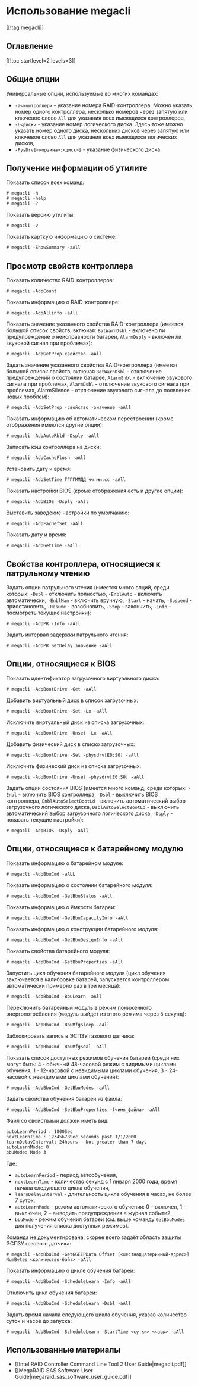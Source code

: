 Использование megacli
=====================

[[!tag megacli]]

Оглавление
----------

[[!toc startlevel=2 levels=3]]

Общие опции
-----------

Универсальные опции, используемые во многих командах:

* `-a<контроллер>` - указание номера RAID-контроллера. Можно указать номер одного контроллера, несколько номеров через запятую или ключевое слово `All` для указания всех имеющихся контроллеров,
* `-L<диск>` - указание номер логического диска. Здесь тоже можно указать номер одного диска, нескольких дисков через запятую или ключевое слово `All` для указания всех имеющихся логических дисков,
* `-PysDrv[<корзина>:<диск>]` - указание физического диска. 

Получение информации об утилите
-------------------------------

Показать список всех команд:

    # megacli -h
    # megacli -help
    # megacli -?

Показать версию утилиты:

    # megacli -v

Показать карткую информацию о системе:

    # megacli -ShowSummary -aAll

Просмотр свойств контроллера
----------------------------

Показать количество RAID-контроллеров:

    # megacli -AdpCount

Показать информацию о RAID-контроллере:

    # megacli -AdpAllinfo -aAll

Показать значение указанного свойства RAID-контроллера (имеется большой список свойств, включая: `BatWarnDsbl` - включено ли предупреждение о неисправности батареи, `AlarmDsply` - включен ли звуковой сигнал при проблемах):

    # megacli -AdpGetProp свойство -aAll

Задать значение указанного свойства RAID-контроллера (имеется большой список свойств, включая `BatWarnDsbl` - отключение предупреждений о состоянии батарее, `AlarmEnbl` - включение звукового сигнала при проблемах, `AlarmDsbl` - отключение звукового сигнала при проблемах, AlarmSilence - отключение звукового сигнала до появления новых проблем):

    # megacli -AdpSetProp -свойство -значение -aAll

Показать информацию об автоматическом перестроении (кроме отображения имеются другие опции):

    # megacli -AdpAutoRbld -Dsply -aAll

Записать кэш контроллера на диски:

    # megacli -AdpCacheFlush -aAll

Установить дату и время:

    # megacli -AdpSetTime ГГГГММДД чч:мм:сс -aAll

Показать настройки BIOS (кроме отображения есть и другие опции):

    # megacli -AdpBIOS -Dsply -aAll

Выставить заводские настройки по умолчанию:

    # megacli -AdpFacDefSet -aAll

Показать дату и время:

    # megacli -AdpGetTime -aAll

Свойства контроллера, относящиеся к патрульному чтению
------------------------------------------------------

Задать опции патрульного чтения (имеется много опций, среди которых: `-Dsbl` - отключить полностью, `-EnblAuto` - включить автоматически, `-EnblMan` - включить вручную, `-Start` - начать, `-Suspend` - приостановить, `-Resume` - возобновить, `-Stop` - закончить, `-Info` - посмотреть текущие настройки):

    # megacli -AdpPR -Info -aAll

Задать интервал задержки патрульного чтения:

    # megacli -AdpPR SetDelay значение -aAll

Опции, относящиеся к BIOS
-------------------------

Показать идентификатор загрузочного виртуального диска:

    # megacli -AdpBootDrive -Get -aAll

Добавить виртуальный диск в список загрузочных:

    # megacli -AdpBootDrive -Set -Lx -aAll

Исключить виртуальный диск из списка загрузочных:

    # megacli -AdpBootDrive -Unset -Lx -aAll

Добавить физический диск в списко загрузочных:

    # megacli -AdpBootDrive -Set -physdrv[E0:S0] -aAll

Исключить физический диск из списка загрузочных:

    # megacli -AdpBootDrive -Unset -physdrv[E0:S0] -aAll

Задать опции состояния BIOS (имеется много команд, среди которых: `-Enbl` - включить BIOS контроллера, `-Dsbl` - выключить BIOS контроллера, `EnblAutoSelectBootLd` - включить автоматический выбор загрузочного логического диска, `DsblAutoSelectBootLd` - выключить автоматический выбор загрузочного логического диска, `-Dsply` - показать текущие настройки):

    # megacli -AdpBIOS -Dsply -aAll

Опции, относящиеся к батарейному модулю
---------------------------------------

Показать информацию о батарейном модуле:

    # megacli -AdpBbuCmd -aALL

Показать информацию о состоянии батарейного модуля:

    # megacli -AdpBbuCmd -GetBbuStatus -aAll

Показать информацию о ёмкости батареи:

    # megacli -AdpBbuCmd -GetBbuCapacityInfo -aAll

Показать информацию о конструкции батарейного модуля:

    # megacli -AdpBbuCmd -GetBbuDesignInfo -aAll

Показать свойства батарейного модуля:

    # megacli -AdpBbuCmd -GetBbuProperties -aAll

Запустить цикл обучения батарейного модуля (цикл обучения заключается в калибровке батарей, запускается контроллером автоматически примерно раз в три месяца):

    # megacli -AdpBbuCmd -BbuLearn -aAll

Переключить батарейный модуль в режим пониженного энергопотребления (модуль выйдет из этого режима через 5 секунд):

    # megacli -AdpBbuCmd -BbuMfgSleep -aAll

Заблокировать запись в ЭСПЗУ газового датчика:

    # megacli -AdpBbuCmd -BbuMfgSeal -aAll

Показать список доступных режимов обучения батареи (среди них могут быть: 4 - обычный 48-часовой режим с видимыми циклами обучения, 1 - 12-часовой с невидимыми циклами обучения, 3 - 24-часовой с невидимыми циклами обучения):

    # megacli -AdpBbuCmd -GetBbuModes -aAll

Задать свойства обучения батареи из файла:

    # megacli -AdpBbuCmd -SetBbuProperties -f<имя_файла> -aAll

Файл со свойствами должен иметь вид:

    autoLearnPeriod : 1800Sec
    nextLearnTime : 12345678Sec seconds past 1/1/2000
    learnDelayInterval: 24hours – Not greater than 7 days
    autoLearnMode: 0
    bbuMode: Mode 3

Где:

* `autoLearnPeriod` - период автообучения,
* `nextLearnTime` - количество секунд с 1 января 2000 года, время начала следующего цикла обучения,
* `learnDelayInterval` - длительность цикла обучения в часах, не более 7 суток,
* `autoLearnMode` - режим автоматического обучения: 0 – включен, 1 - выключен, 2 – выводить предупреждения в журнал событий,
* `bbuMode` - режим обучения батареи (см. выше команду `GetBbuModes` для получения списка доступных режимов).

Команда не документирована, скорее всего задаёт область защиты ЭСПЗУ газового датчика:

    # megacli -AdpBbuCmd -GetGGEEPData Offset [<шестнадцатеричный-адрес>] NumBytes <количество-байт> -aAll

Показать информацию о цикле обучения батареи:

    # megacli -AdpBbuCmd -ScheduleLearn -Info -aAll

Отключить цикл обучения батареи:

    # megacli -AdpBbuCmd -ScheduleLearn -Dsbl -aAll

Задать время начала следующего цикла обучения, указав количество суток и часов до запуска:

    # megacli -AdpBbuCmd -ScheduleLearn -StartTime <сутки> <часы> -aAll

Использованные материалы
------------------------

* [[Intel RAID Controller Command Line Tool 2 User Guide|megacli.pdf]]
* [[MegaRAID SAS Software User Guide|megaraid_sas_software_user_guide.pdf]]
